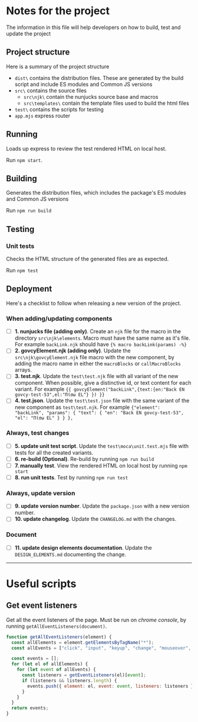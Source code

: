 # Notes for the project
The information in this file will help developers on how to build, test and update the project


## Project structure
Here is a summary of the project structure

- `dist\` contains the distribution files. These are generated by the build script and include ES modules and Common JS versions  
- `src\` contains the source files  
    - `src\njk\` contain the nunjucks source base and macros
    - `src\templates\` contain the template files used to build the html files
- `test\` contains the scripts for testing 
- `app.mjs` express router 

## Running
Loads up express to review the test rendered HTML on local host.

Run `npm start`.

## Building

Generates the distribution files, which includes the package's ES modules and Common JS versions  

Run `npm run build`

## Testing
### Unit tests
Checks the HTML structure of the generated files are as expected.

Run `npm test`

## Deployment
Here's a checklist to follow when releasing a new version of the project. 

### When adding/updating components
- [ ] **1. nunjucks file (adding only)**. Create an `njk` file for the macro in the directory `src\njk\elements`. Macro must have the same name as it's file. For example `backLink.njk` should have `{% macro backLink(params) -%}`
- [ ] **2. govcyElement.njk (adding only)**. Update the `src\njk\govcyElement.njk` file macro with the new component, by adding the macro name in either the `macroBlocks` or `callMacroBlocks` arrays.
- [ ] **3. test.njk**. Update the `test\test.njk` file with all variant of the new component. When possible, give a distinctive id, or text content for each variant. For example `{{ govcyElement("backLink",{text:{en:"Back EN govcy-test-53",el:"Πίσω EL"} }) }}`
- [ ] **4. test.json**. Update the `test\test.json` file with the same variant of the new component as `test\test.njk`. For example `{"element": "backLink", "params": { "text": { "en": "Back EN govcy-test-53", "el": "Πίσω EL" } } },`
 
### Always, test changes
- [ ] **5. update unit test script**. Update the `test\moca\unit.test.mjs` file with tests for all the created variants. 
- [ ] **6. re-build (Optional)**. Re-build by running `npm run build`
- [ ] **7. manually test**. View the rendered HTML on local host by running `npm start`
- [ ] **8. run unit tests**. Test by running `npm run test`

### Always, update version

- [ ] **9. update version number**. Update the `package.json` with a new version number.
- [ ] **10. update changelog**. Update the `CHANGELOG.md` with the changes.

### Document

- [ ] **11. update design elements documentation**. Update the `DESIGN_ELEMENTS.md` documenting the change.

-------

# Useful scripts

## Get event listeners

Get all the event listeners of the page. Must be run on *chrome console*, by running `getAllEventListeners(document)`. 

```js
function getAllEventListeners(element) {
  const allElements = element.getElementsByTagName("*");
  const allEvents = ["click", "input", "keyup", "change", "mouseover", "keydown", "focusout", "submit"];

  const events = [];
  for (let el of allElements) {
    for (let event of allEvents) {
      const listeners = getEventListeners(el)[event];
      if (listeners && listeners.length) {
        events.push({ element: el, event: event, listeners: listeners });
      }
    }
  }
  return events;
}
```